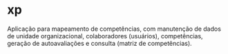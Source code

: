# xp
Aplicação para mapeamento de competências, com manutenção de dados de unidade organizacional, colaboradores (usuários), competências, geração de autoavaliações e consulta (matriz de competências).
